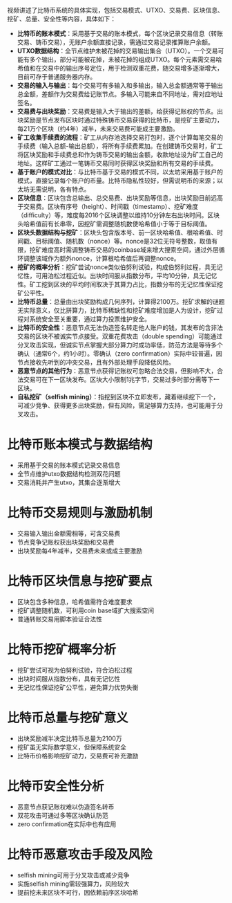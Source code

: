 视频讲述了比特币系统的具体实现，包括交易模式、UTXO、交易费、区块信息、挖矿、总量、安全性等内容，具体如下：
- **比特币的账本模式**：采用基于交易的账本模式，每个区块记录交易信息（转账交易、铸币交易），无账户余额直接记录，需通过交易记录推算账户余额。
- **UTXO数据结构**：全节点维护未被花掉的交易输出集合（UTXO）。一个交易可能有多个输出，部分可能被花掉，未被花掉的组成UTXO。每个元素需交易哈希值和在交易中的输出序号定位，用于检测双重花费，随交易增多逐渐增大，目前可存于普通服务器内存。
- **交易的输入与输出**：每个交易可有多输入和多输出，输入总金额通常等于输出总金额，差额作为交易费给记账节点。多输入可能来自不同地址，需对应地址签名。
- **交易费与出块奖励**：交易费是输入大于输出的差额，给获得记账权的节点。出块奖励是节点发布区块时通过特殊铸币交易获得的比特币，是挖矿主要动力，每21万个区块（约4年）减半，未来交易费可能成主要激励。
- **矿工收集手续费的流程**：矿工从内存池选择交易打包时，逐个计算每笔交易的手续费（输入总额-输出总额），将所有手续费累加。在创建铸币交易时，矿工将区块奖励和手续费总和作为铸币交易的输出金额，收款地址设为矿工自己的地址。这样矿工通过一笔铸币交易同时获得区块奖励和所有交易的手续费。
- **基于账户的模式对比**：与比特币基于交易的模式不同，以太坊采用基于账户的模式，直接记录每个账户的币量。比特币隐私性较好，但需说明币的来源；以太坊无需说明，各有特点。
- **区块信息**：区块包含总输出、总交易费、出块奖励等信息，出块奖励目前远高于交易费。区块有序号（height）、时间戳（timestamp）、挖矿难度（difficulty）等，难度每2016个区块调整以维持10分钟左右出块时间。区块头哈希值前有长串零，因挖矿需调整随机数使哈希值小于等于目标阈值。
- **区块头数据结构与挖矿**：区块头包含版本号、前一区块哈希值、根哈希值、时间戳、目标阈值、随机数（nonce）等。nonce是32位无符号整数，取值有限，挖矿难度高时需调整铸币交易的coinbase域来增大搜索空间，通过外层循环调整该域作为额外nonce，计算根哈希值后再调整nonce。
- **挖矿的概率分析**：挖矿尝试nonce类似伯努利试验，构成伯努利过程，具无记忆性，可用泊松过程近似。出块时间服从指数分布，平均10分钟，具无记忆性。矿工挖到区块的平均时间取决于其算力占比，指数分布的无记忆性保证挖矿公平性。
- **比特币总量**：总量由出块奖励构成几何序列，计算得2100万。挖矿求解的谜题无实际意义，仅比拼算力，比特币稀缺性和挖矿难度增加是人为设计，挖矿过程对系统安全至关重要，通过算力投票维护安全。
- **比特币的安全性**：恶意节点无法伪造签名转走他人账户的钱，其发布的含非法交易的区块不被诚实节点接受。双重花费攻击（double spending）可能通过分叉攻击实现，但诚实节点掌握大部分算力时成功率低，防范方法是等待多个确认（通常6个，约1小时）。零确认（zero confirmation）实际中较普遍，因节点接收先听到的冲突交易，且有外部处理手段降低风险。
- **恶意节点的其他行为**：恶意节点获得记账权可忽略合法交易，但影响不大，合法交易可在下一区块发布。区块大小限制1兆字节，交易过多时部分需等下一区块。
- **自私挖矿（selfish mining）**：指挖到区块不立即发布，藏着继续挖下一个，可减少竞争、获得更多出块奖励，但有风险，需足够算力支持，也可能用于分叉攻击。


# **比特币账本模式与数据结构**
- 采用基于交易的账本模式记录交易信息
- 全节点维护utxo数据结构检测双花问题
- 交易消耗并产生utxo，其集合逐渐增大
# **比特币交易规则与激励机制**
- 交易输入输出金额需相等，可含交易费
- 节点竞争记账权获出块奖励和交易费
- 出块奖励每4年减半，交易费未来或成主要激励
# **比特币区块信息与挖矿要点**
- 区块包含多种信息，哈希值需符合难度要求
- 挖矿调整随机数，可利用coin base域扩大搜索空间
- 普通转账交易用脚本验证合法性
# **比特币挖矿概率分析**
- 挖矿尝试可视为伯努利试验，符合泊松过程
- 出块时间服从指数分布，具有无记忆性
- 无记忆性保证挖矿公平性，避免算力优势失衡
# **比特币总量与挖矿意义**
- 出块奖励减半决定比特币总量为2100万
- 挖矿虽无实际数学意义，但保障系统安全
- 比特币价格影响挖矿动力，交易费可补充激励
# **比特币安全性分析**
- 恶意节点获记账权难以伪造签名转币
- 双花攻击可通过多等区块确认防范
- zero confirmation在实际中也有应用
# **比特币恶意攻击手段及风险**
- selfish mining可用于分叉攻击或减少竞争
- 实施selfish mining需较强算力，风险较大
- 提前挖未来区块不可行，因依赖前序区块哈希